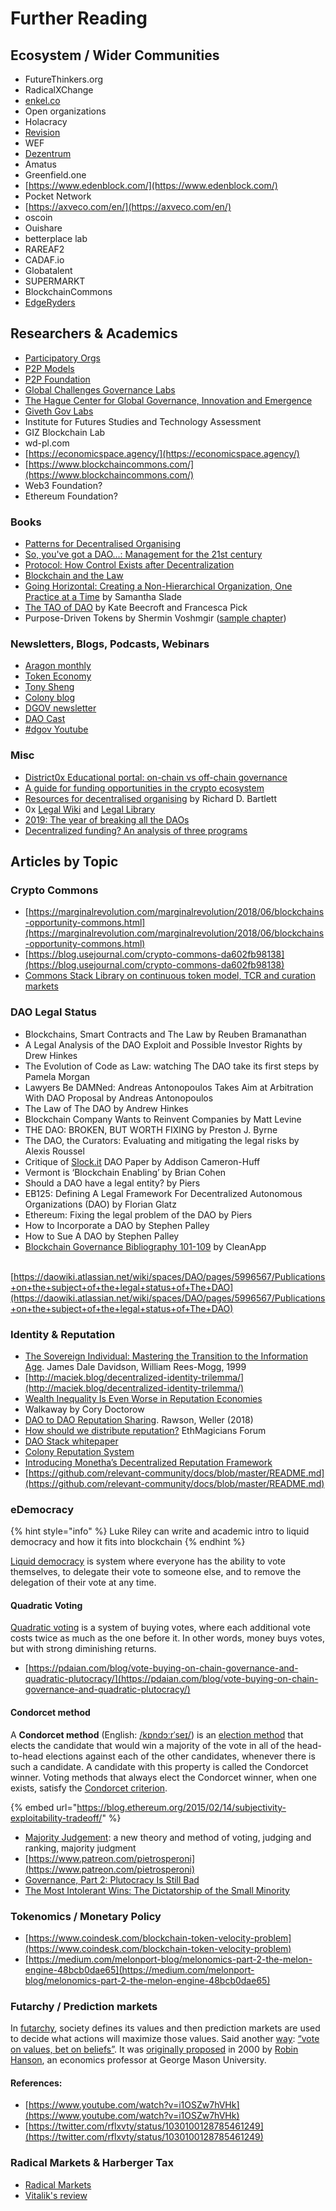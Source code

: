 # Further Reading

## Ecosystem / Wider Communities

* FutureThinkers.org
* RadicalXChange
* [enkel.co](https://www.enkel.co/)
* Open organizations
* Holacracy
* [Revision](https://revision.io/)
* WEF
* [Dezentrum](https://www.dezentrum.ch/en/)
* Amatus
* Greenfield.one
* [https://www.edenblock.com/](https://www.edenblock.com/)
* Pocket Network
* [https://axveco.com/en/](https://axveco.com/en/)
* oscoin
* Ouishare
* betterplace lab
* RAREAF2
* CADAF.io
* Globatalent
* SUPERMARKT
* BlockchainCommons
* [EdgeRyders](https://edgeryders.eu/)

## Researchers & Academics

* [Participatory Orgs](https://github.com/ParticipatoryOrgs)
* [P2P Models](https://p2pmodels.eu)
* [P2P Foundation](https://p2pfoundation.net/)
* [Global Challenges Governance Labs](https://labs.globalchallenges.org/%20)
* [The Hague Center for Global Governance, Innovation and Emergence](http://www.thehaguecenter.org/)
* [Giveth Gov Labs](https://github.com/Giveth/gov-lab)
* Institute for Futures Studies and Technology Assessment
* GIZ Blockchain Lab
* wd-pl.com
* [https://economicspace.agency/](https://economicspace.agency/)
* [https://www.blockchaincommons.com/](https://www.blockchaincommons.com/)
* Web3 Foundation?
* Ethereum Foundation?

### Books

* [Patterns for Decentralised Organising](https://leanpub.com/patterns-for-decentralised-organising)
* [So, you've got a DAO...: Management for the 21st century](https://www.amazon.com/dp/B07BMH8WFY/ref=cm_sw_r_cp_ep_dp_0v4mBbJ4F5V2D)
* [Protocol: How Control Exists after Decentralization](https://mitpress.mit.edu/books/protocol)
* [Blockchain and the Law](http://www.hup.harvard.edu/catalog.php?isbn=9780674976429)
* [Going Horizontal: Creating a Non-Hierarchical Organization, One Practice at a Time](https://www.amazon.com/Going-Horizontal-Creating-Non-Hierarchical-Organization-ebook/dp/B07DKKGQB9/ref=sr_1_1?ie=UTF8&qid=1548501833&sr=8-1&keywords=going+horizontal) by Samantha Slade
* [The TAO of DAO](https://thetaoofthedao.greaterthan.works/) by Kate Beecroft and Francesca Pick
* Purpose-Driven Tokens by Shermin Voshmgir \([sample chapter](https://medium.com/crypto3conomics/purpose-driven-tokens-51334d278c32)\)

### **Newsletters, Blogs, Podcasts, Webinars**

* ​[Aragon monthly](https://monthly.aragon.org/)​
* ​[Token Economy](http://weekly.tokeneconomy.co/)​
* ​[Tony Sheng](https://www.tonysheng.com/)​
* [Colony blog](http://blog.colony.io)
* [DGOV newsletter](https://dgov.foundation/newsletter)
* [DAO Cast](https://daocast.io/)
* [\#dgov Youtube](https://www.youtube.com/channel/UCGZX1WbJNjuxma-7SXRdRDg)

### **Misc**

* [District0x Educational portal: on-chain vs off-chain governance](https://education.district0x.io/general-topics/what-is-governance/)
* [A guide for funding opportunities in the crypto ecosystem](https://github.com/fredexed/crypto-funding-ops)
* [Resources for decentralised organising](https://hackmd.io/s/Skh_dXNbE) by Richard D. Bartlett
* 0x [Legal Wiki](https://0x.org/wiki#Legal-Wiki) and [Legal Library](https://0x.org/wiki#Legal-Library)
* [2019: The year of breaking all the DAOs](https://medium.com/@stellarmagnet/2019-the-year-of-breaking-all-the-daos-176f81c15e3d)
* [Decentralized funding? An analysis of three programs](https://github.com/nayafia/proposals-analysis)

## Articles by Topic

### Crypto Commons

* [https://marginalrevolution.com/marginalrevolution/2018/06/blockchains-opportunity-commons.html](https://marginalrevolution.com/marginalrevolution/2018/06/blockchains-opportunity-commons.html)
* [https://blog.usejournal.com/crypto-commons-da602fb98138](https://blog.usejournal.com/crypto-commons-da602fb98138)
* [Commons Stack Library on continuous token model, TCR and curation markets](https://commons-stack.gitbook.io/wiki/library)

### DAO Legal Status

* Blockchains, Smart Contracts and The Law by Reuben Bramanathan
* A Legal Analysis of the DAO Exploit and Possible Investor Rights by Drew Hinkes
* The Evolution of Code as Law: watching The DAO take its first steps by Pamela Morgan
* Lawyers Be DAMNed: Andreas Antonopoulos Takes Aim at Arbitration With DAO Proposal by Andreas Antonopoulos
* The Law of The DAO by Andrew Hinkes
* Blockchain Company Wants to Reinvent Companies by Matt Levine
* THE DAO: BROKEN, BUT WORTH FIXING by Preston J. Byrne
* The DAO, the Curators: Evaluating and mitigating the legal risks by Alexis Roussel
* Critique of [Slock.it](http://slock.it/) DAO Paper by Addison Cameron-Huff
* Vermont is ‘Blockchain Enabling’ by Brian Cohen
* Should a DAO have a legal entity? by Piers
* EB125: Defining A Legal Framework For Decentralized Autonomous Organizations \(DAO\) by Florian Glatz
* Ethereum: Fixing the legal problem of the DAO by Piers
* How to Incorporate a DAO by Stephen Palley
* How to Sue A DAO by Stephen Palley
* [Blockchain Governance Bibliography 101-109](https://medium.com/cryptolawreview/blockchain-governance-bibliography-360efc52d3f9) by CleanApp

​[https://daowiki.atlassian.net/wiki/spaces/DAO/pages/5996567/Publications+on+the+subject+of+the+legal+status+of+The+DAO](https://daowiki.atlassian.net/wiki/spaces/DAO/pages/5996567/Publications+on+the+subject+of+the+legal+status+of+The+DAO)​

### Identity & Reputation

* ​[The Sovereign Individual: Mastering the Transition to the Information Age](https://www.amazon.com/Sovereign-Individual-Mastering-Transition-Information/dp/0684832720). James Dale Davidson, William Rees-Mogg, 1999
* ​[http://maciek.blog/decentralized-identity-trilemma/](http://maciek.blog/decentralized-identity-trilemma/)​
* ​[Wealth Inequality Is Even Worse in Reputation Economies](https://locusmag.com/2016/03/cory-doctorow-wealth-inequality-is-even-worse-in-reputation-economies/)​
* Walkaway by Cory Doctorow
* ​[DAO to DAO Reputation Sharing](https://docs.google.com/document/d/18GF3f130miEsaASw-TRCHR-qRtbL8y-UsfusV7pXuZg/edit#heading=h.te2mhsw5zg3z). Rawson, Weller \(2018\)
* ​[How should we distribute reputation?](https://ethereum-magicians.org/t/how-should-we-distribute-reputation/2252) EthMagicians Forum
* ​[DAO Stack whitepaper](https://daostack.io/wp/DAOstack-White-Paper-en.pdf)​
* ​[Colony Reputation System](https://blog.colony.io/the-colony-reputation-system-5616293c3949/)​
* ​[Introducing Monetha’s Decentralized Reputation Framework](https://blog.monetha.io/framework-intro/)​
* ​[https://github.com/relevant-community/docs/blob/master/README.md](https://github.com/relevant-community/docs/blob/master/README.md)

### eDemocracy

{% hint style="info" %}
Luke Riley can write and academic intro to liquid democracy and how it fits into blockchain
{% endhint %}

[Liquid democracy](https://en.wikipedia.org/wiki/Delegative_democracy) is system where everyone has the ability to vote themselves, to delegate their vote to someone else, and to remove the delegation of their vote at any time.

#### Quadratic Voting

[Quadratic voting](http://ericposner.com/quadratic-voting/) is a system of buying votes, where each additional vote costs twice as much as the one before it. In other words, money buys votes, but with strong diminishing returns. 

* [https://pdaian.com/blog/vote-buying-on-chain-governance-and-quadratic-plutocracy/](https://pdaian.com/blog/vote-buying-on-chain-governance-and-quadratic-plutocracy/)

#### Condorcet method

A **Condorcet method** \(English: [/kɒndɔːrˈseɪ/](https://en.m.wikipedia.org/wiki/Help:IPA/English)\) is an [election method](https://en.m.wikipedia.org/wiki/Election_method) that elects the candidate that would win a majority of the vote in all of the head-to-head elections against each of the other candidates, whenever there is such a candidate. A candidate with this property is called the Condorcet winner. Voting methods that always elect the Condorcet winner, when one exists, satisfy the [Condorcet criterion](https://en.m.wikipedia.org/wiki/Condorcet_criterion).

{% embed url="https://blog.ethereum.org/2015/02/14/subjectivity-exploitability-tradeoff/" %}

* [Majority Judgement](https://mitpress.mit.edu/books/majority-judgment): a new theory and method of voting, judging and ranking, majority judgment
* [https://www.patreon.com/pietrosperoni](https://www.patreon.com/pietrosperoni)
* [Governance, Part 2: Plutocracy Is Still Bad](https://vitalik.ca/general/2018/03/28/plutocracy.html)
* [The Most Intolerant Wins: The Dictatorship of the Small Minority](https://medium.com/incerto/the-most-intolerant-wins-the-dictatorship-of-the-small-minority-3f1f83ce4e15)

### Tokenomics / Monetary Policy

* [https://www.coindesk.com/blockchain-token-velocity-problem](https://www.coindesk.com/blockchain-token-velocity-problem)
* [https://medium.com/melonport-blog/melonomics-part-2-the-melon-engine-48bcb0dae65](https://medium.com/melonport-blog/melonomics-part-2-the-melon-engine-48bcb0dae65)

### Futarchy / Prediction markets

In [futarchy](https://en.wikipedia.org/wiki/Futarchy), society defines its values and then prediction markets are used to decide what actions will maximize those values. Said another [way](https://blog.ethereum.org/2014/08/21/introduction-futarchy/): [“vote on values, bet on beliefs”](http://mason.gmu.edu/~rhanson/futarchy.html). It was [originally proposed](http://mason.gmu.edu/~rhanson/futarchy2000.pdf) in 2000 by [Robin Hanson](http://www.overcomingbias.com/bio), an economics professor at George Mason University.

#### References:

* [https://www.youtube.com/watch?v=i1OSZw7hVHk](https://www.youtube.com/watch?v=i1OSZw7hVHk)
* [https://twitter.com/rflxvty/status/1030100128785461249](https://twitter.com/rflxvty/status/1030100128785461249)

### Radical Markets & Harberger Tax

* ​[Radical Markets](https://www.amazon.com/Radical-Markets-Uprooting-Capitalism-Democracy/dp/0691177503)​
* ​[Vitalik's review](https://vitalik.ca/general/2018/04/20/radical_markets.html)​


